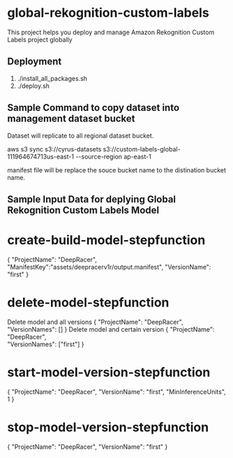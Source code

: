 # global-rekognition-custom-labels
This project helps you deploy and manage Amazon Rekognition Custom Labels project globally

## Deployment
1. ./install_all_packages.sh
2. ./deploy.sh

## Sample Command to copy dataset into management dataset bucket
Dataset will replicate to all regional dataset bucket.

aws s3 sync s3://cyrus-datasets s3://custom-labels-global-111964674713us-east-1 --source-region ap-east-1 

manifest file will be replace the souce bucket name to the distination bucket name.


## Sample Input Data for deplying Global Rekognition Custom Labels Model
# create-build-model-stepfunction
{
    "ProjectName": "DeepRacer",
  	"ManifestKey":"assets/deepracerv1r/output.manifest",
  	"VersionName": "first"
}


# delete-model-stepfunction
Delete model and all versions
{
    "ProjectName": "DeepRacer",  	
  	"VersionNames": []
}
Delete model and certain version
{
    "ProjectName": "DeepRacer",  	
  	"VersionNames": ["first"]
}



# start-model-version-stepfunction
{
    "ProjectName": "DeepRacer",
  	"VersionName": "first",
  	"MinInferenceUnits", 1
}


# stop-model-version-stepfunction
{
    "ProjectName": "DeepRacer",
  	"VersionName": "first"
}
